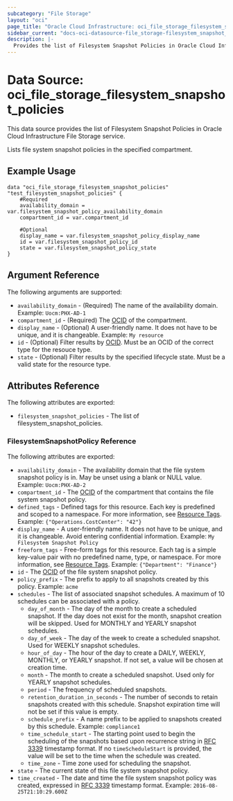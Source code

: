 ```yaml
---
subcategory: "File Storage"
layout: "oci"
page_title: "Oracle Cloud Infrastructure: oci_file_storage_filesystem_snapshot_policies"
sidebar_current: "docs-oci-datasource-file_storage-filesystem_snapshot_policies"
description: |-
  Provides the list of Filesystem Snapshot Policies in Oracle Cloud Infrastructure File Storage service
---
```


# Data Source: oci_file_storage_filesystem_snapshot_policies
This data source provides the list of Filesystem Snapshot Policies in Oracle Cloud Infrastructure File Storage service.

Lists file system snapshot policies in the specified compartment.


## Example Usage

```hcl
data "oci_file_storage_filesystem_snapshot_policies" "test_filesystem_snapshot_policies" {
	#Required
	availability_domain = var.filesystem_snapshot_policy_availability_domain
	compartment_id = var.compartment_id

	#Optional
	display_name = var.filesystem_snapshot_policy_display_name
	id = var.filesystem_snapshot_policy_id
	state = var.filesystem_snapshot_policy_state
}
```

## Argument Reference

The following arguments are supported:

* `availability_domain` - (Required) The name of the availability domain.  Example: `Uocm:PHX-AD-1` 
* `compartment_id` - (Required) The [OCID](https://docs.cloud.oracle.com/iaas/Content/General/Concepts/identifiers.htm) of the compartment.
* `display_name` - (Optional) A user-friendly name. It does not have to be unique, and it is changeable.  Example: `My resource` 
* `id` - (Optional) Filter results by [OCID](https://docs.cloud.oracle.com/iaas/Content/General/Concepts/identifiers.htm). Must be an OCID of the correct type for the resouce type. 
* `state` - (Optional) Filter results by the specified lifecycle state. Must be a valid state for the resource type. 


## Attributes Reference

The following attributes are exported:

* `filesystem_snapshot_policies` - The list of filesystem_snapshot_policies.

### FilesystemSnapshotPolicy Reference

The following attributes are exported:

* `availability_domain` - The availability domain that the file system snapshot policy is in. May be unset using a blank or NULL value.  Example: `Uocm:PHX-AD-2` 
* `compartment_id` - The [OCID](https://docs.cloud.oracle.com/iaas/Content/General/Concepts/identifiers.htm) of the compartment that contains the file system snapshot policy.
* `defined_tags` - Defined tags for this resource. Each key is predefined and scoped to a namespace. For more information, see [Resource Tags](https://docs.cloud.oracle.com/iaas/Content/General/Concepts/resourcetags.htm). Example: `{"Operations.CostCenter": "42"}` 
* `display_name` - A user-friendly name. It does not have to be unique, and it is changeable. Avoid entering confidential information.  Example: `My Filesystem Snapshot Policy` 
* `freeform_tags` - Free-form tags for this resource. Each tag is a simple key-value pair with no predefined name, type, or namespace. For more information, see [Resource Tags](https://docs.cloud.oracle.com/iaas/Content/General/Concepts/resourcetags.htm). Example: `{"Department": "Finance"}` 
* `id` - The [OCID](https://docs.cloud.oracle.com/iaas/Content/General/Concepts/identifiers.htm) of the file system snapshot policy.
* `policy_prefix` - The prefix to apply to all snapshots created by this policy.  Example: `acme` 
* `schedules` - The list of associated snapshot schedules. A maximum of 10 schedules can be associated with a policy. 
	* `day_of_month` - The day of the month to create a scheduled snapshot. If the day does not exist for the month, snapshot creation will be skipped. Used for MONTHLY and YEARLY snapshot schedules. 
	* `day_of_week` - The day of the week to create a scheduled snapshot. Used for WEEKLY snapshot schedules. 
	* `hour_of_day` - The hour of the day to create a DAILY, WEEKLY, MONTHLY, or YEARLY snapshot. If not set, a value will be chosen at creation time. 
	* `month` - The month to create a scheduled snapshot. Used only for YEARLY snapshot schedules. 
	* `period` - The frequency of scheduled snapshots.
	* `retention_duration_in_seconds` - The number of seconds to retain snapshots created with this schedule. Snapshot expiration time will not be set if this value is empty. 
	* `schedule_prefix` - A name prefix to be applied to snapshots created by this schedule.  Example: `compliance1` 
	* `time_schedule_start` - The starting point used to begin the scheduling of the snapshots based upon recurrence string in [RFC 3339](https://tools.ietf.org/rfc/rfc3339) timestamp format. If no `timeScheduleStart` is provided, the value will be set to the time when the schedule was created. 
	* `time_zone` - Time zone used for scheduling the snapshot.
* `state` - The current state of this file system snapshot policy. 
* `time_created` - The date and time the file system snapshot policy was created, expressed in [RFC 3339](https://tools.ietf.org/rfc/rfc3339) timestamp format.  Example: `2016-08-25T21:10:29.600Z` 

